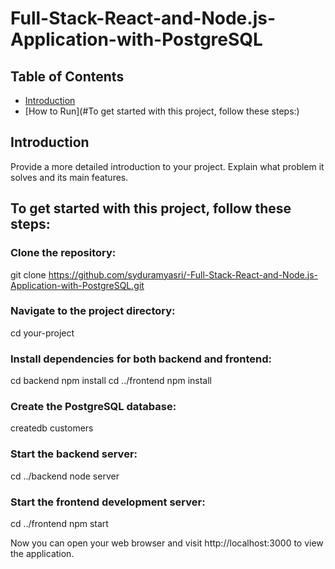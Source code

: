 # Full-Stack-React-and-Node.js-Application-with-PostgreSQL
## Table of Contents

- [Introduction](#introduction)
- [How to Run](#To get started with this project, follow these steps:)
  

## Introduction

Provide a more detailed introduction to your project. Explain what problem it solves and its main features.

## To get started with this project, follow these steps:

### Clone the repository:
git clone https://github.com/syduramyasri/-Full-Stack-React-and-Node.js-Application-with-PostgreSQL.git

### Navigate to the project directory:
cd your-project

### Install dependencies for both backend and frontend:
cd backend
npm install
cd ../frontend
npm install

### Create the PostgreSQL database:
createdb customers

### Start the backend server:
cd ../backend
node server

### Start the frontend development server:
cd ../frontend
npm start

Now you can open your web browser and visit http://localhost:3000 to view the application.

